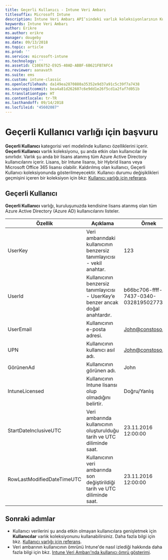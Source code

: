 ```yaml
---
title: Geçerli Kullanıcı - Intune Veri Ambarı
titlesuffix: Microsoft Intune
description: Intune Veri Ambarı API’sindeki varlık koleksiyonlarının Kullanıcı kategorisi için başvuru konusu.
keywords: Intune Veri Ambarı
author: Erikre
ms.author: erikre
manager: dougeby
ms.date: 09/13/2018
ms.topic: article
ms.prod: ''
ms.service: microsoft-intune
ms.technology: ''
ms.assetid: C10E6752-E925-40AD-ABBF-6B621FB7AFC4
ms.reviewer: aanavath
ms.suite: ems
ms.custom: intune-classic
ms.openlocfilehash: da149ea2870880a35352e9d37a91c5c39f7a7438
ms.sourcegitcommit: bea4a81d262607c6e9dd1e26f5cd1a2faf7d051b
ms.translationtype: HT
ms.contentlocale: tr-TR
ms.lasthandoff: 09/14/2018
ms.locfileid: "45602087"
---
```

# <a name="reference-for-current-user-entity"></a>Geçerli Kullanıcı varlığı için başvuru

**Geçerli Kullanıcı** kategorisi veri modelinde kullanıcı özelliklerini içerir. **Geçerli Kullanıcı** varlık koleksiyonu, şu anda etkin olan kullanıcılar ile sınırlıdır. Varlık şu anda bir lisans atanmış tüm Azure Active Directory kullanıcılarını içerir. Lisans, bir Intune lisansı, bir Hybrid lisans veya Microsoft Office 365 lisansı olabilir. Kaldırılmış olan kullanıcı, Geçerli Kullanıcı koleksiyonunda gösterilmeyecektir. Kullanıcı durumu değişiklikleri geçmişini içeren bir koleksiyon için bkz: [Kullanıcı varlığı için referans](reports-ref-user.md).


## <a name="current-user"></a>Geçerli Kullanıcı

**Geçerli Kullanıcı** varlığı, kuruluşunuzda kendisine lisans atanmış olan tüm Azure Active Directory (Azure AD) kullanıcılarını listeler.

| Özellik  | Açıklama | Örnek |
|---------|------------|--------|
| UserKey |Veri ambarındaki kullanıcının benzersiz tanımlayıcısı - vekil anahtar. |123 |
| UserId |Kullanıcının benzersiz tanımlayıcısı - UserKey’e benzer ancak doğal anahtardır. |b66bc706-ffff-7437-0340-032819502773 |
| UserEmail |Kullanıcının e-posta adresi. |John@constoso.com |
| UPN | Kullanıcının kullanıcı asıl adı. | John@constoso.com |
| GörünenAd |Kullanıcının görünen adı. |John |
| IntuneLicensed |Kullanıcının Intune lisansı olup olmadığını belirtir. |Doğru/Yanlış |
| StartDateInclusiveUTC |Veri ambarında kullanıcının oluşturulduğu tarih ve UTC diliminde saat. |23.11.2016 12:00:00 |
| RowLastModifiedDateTimeUTC |Kullanıcının veri ambarında son değiştirildiği tarih ve UTC diliminde saat. |23.11.2016 12:00:00 |

## <a name="next-steps"></a>Sonraki adımlar
 - Kullanıcı verilerini şu anda etkin olmayan kullanıcılara genişletmek için **Kullanıcılar** varlık koleksiyonunu kullanabilirsiniz. Daha fazla bilgi için bkz. [Kullanıcı varlığı için referans](reports-ref-user.md).
 - Veri ambarının kullanıcının ömrünü Intune'de nasıl izlediği hakkında daha fazla bilgi için bkz. [Intune Veri Ambarı'nda kullanıcı ömrü gösterimi](reports-ref-user-timeline.md).
